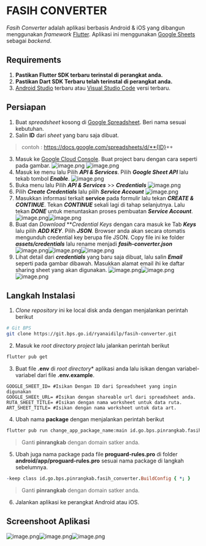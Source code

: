 # FASIH CONVERTER

*Fasih Converter* adalah aplikasi berbasis Android & iOS yang dibangun menggunakan *framework* [Flutter](https://flutter.dev). Aplikasi ini menggunakan [Google Sheets](https://docs.google.com) sebagai *backend*.

## Requirements
1. **Pastikan Flutter SDK terbaru terinstal di perangkat anda.**
2. **Pastikan Dart SDK Terbaru telah terinstal di perangkat anda.**
3. [Android Studio](https://developer.android.com/studio) terbaru atau [Visual Studio Code](https://code.visualstudio.com/download) versi terbaru.

## Persiapan
1. Buat *spreadsheet* kosong di [Google Spreadsheet](https://docs.google.com). Beri nama sesuai kebutuhan.
2. Salin **ID** dari *sheet* yang baru saja dibuat.
> contoh : https://docs.google.com/spreadsheets/d/**{ID}**
3. Masuk ke [Google Cloud Console](https://console.cloud.google.com/). Buat project baru dengan cara seperti pada gambar. 
![image.png](./screenshoots/create_project_gcp.png) ![image.png](./screenshoots/create_project_gcp_2.png)
4. Masuk ke menu lalu Pilih ***API & Services***. Pilih ***Google Sheet API*** lalu tekab tombol ***Enable***.
![image.png](./screenshoots/create_project_gcp_3.png)
5. Buka menu lalu Pilih ***API & Services*** >> ***Credentials***
![image.png](./screenshoots/credential_menu.png)
6. Pilih ***Create Credentials*** lalu pilih ***Service Account***
![image.png](./screenshoots/create_credential.png)
7. Masukkan informasi terkait **service** pada formulir lalu tekan ***CREATE & CONTINUE***. Tekan ***CONTINUE*** sekali lagi di tahap selanjutnya. Lalu tekan ***DONE*** untuk menuntaskan proses pembuatan ***Service Account***.
![image.png](./screenshoots/create_credential_1.png)![image.png](./screenshoots/create_credential_2.png)
8. Buat dan *Download* ***Credential Keys* dengan cara masuk ke Tab ***Keys*** lalu pilih ***ADD KEY***. Pilih ***JSON***. Browser anda akan secara otomatis mengunduh credential key berupa file JSON. Copy file ini ke folder ***assets/credentials*** lalu rename menjadi ***fasih-converter.json***
![image.png](./screenshoots/create_keys.png)![image.png](./screenshoots/create_keys_2.png)![image.png](./screenshoots/create_keys_3.png)
9. Lihat detail dari ***credentials*** yang baru saja dibuat, lalu salin ***Email*** seperti pada gambar dibawah. Masukkan alamat email ihi ke daftar sharing sheet yang akan digunakan.
![image.png](./screenshoots/service_email.png)![image.png](./screenshoots/share_sheet.png)![image.png](./screenshoots/share_sheet_2.png)

## Langkah Instalasi
1. *Clone repository* ini ke local disk anda dengan menjalankan perintah berikut
```bash
# Git BPS
git clone https://git.bps.go.id/ryanaidilp/fasih-converter.git
```
2. Masuk ke *root directory project* lalu jalankan perintah berikut
```bash
flutter pub get
```
3. Buat file **.env** di *root directory** aplikasi anda lalu isikan dengan variabel-variabel dari file **.env.example**.
```env
GOOGLE_SHEET_ID= #Isikan Dengan ID dari Spreadsheet yang ingin digunakan
GOOGLE_SHEEt_URL= #Isikan dengan shareable url dari spreadsheet anda.
RUTA_SHEET_TITLE= #Isikan dengan nama worksheet untuk data ruta.
ART_SHEET_TITLE= #Isikan dengan nama worksheet untuk data art.
```
4. Ubah nama **package** dengan menjalankan perintah berikut
```bash
flutter pub run change_app_package_name:main id.go.bps.pinrangkab.fasih_converter
```
>Ganti **pinrangkab** dengan domain satker anda.
5. Ubah juga nama package pada file **proguard-rules.pro** di folder **android/app/proguard-rules.pro** sesuai nama package di langkah sebelumnya.
```pro
-keep class id.go.bps.pinrangkab.fasih_converter.BuildConfig { *; }
```
>Ganti **pinrangkab** dengan domain satker anda.
6. Jalankan aplikasi ke perangkat Android atau iOS.

## Screenshoot Aplikasi
![image.png](./screenshoots/ss_app_2.PNG)![image.png](./screenshoots/ss_app_1.PNG)![image.png](./screenshoots/ss_app_3.PNG)
